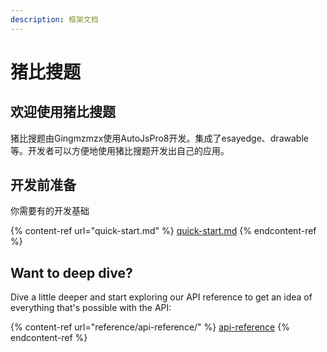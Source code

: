 ```yaml
---
description: 框架文档
---
```


# 猪比搜题

## 欢迎使用猪比搜题

猪比搜题由Gingmzmzx使用AutoJsPro8开发。集成了esayedge、drawable等。开发者可以方便地使用猪比搜题开发出自己的应用。

## 开发前准备

你需要有的开发基础

{% content-ref url="quick-start.md" %}
[quick-start.md](quick-start.md)
{% endcontent-ref %}

## Want to deep dive?

Dive a little deeper and start exploring our API reference to get an idea of everything that's possible with the API:

{% content-ref url="reference/api-reference/" %}
[api-reference](reference/api-reference/)
{% endcontent-ref %}
